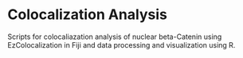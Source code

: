 # Colocalization Analysis
Scripts for colocaliazation analysis of nuclear beta-Catenin using EzColocalization in Fiji and data processing and visualization using R.
